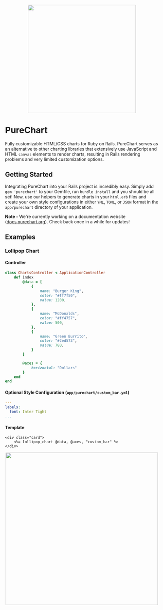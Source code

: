 <p align="center">
  <img width="355px" src="README/PureChartLogo.png">
</p>

# PureChart
Fully customizable HTML/CSS charts for Ruby on Rails. PureChart serves as an alternative to other charting libraries that extensively use JavaScript and HTML `canvas` elements to render charts, resulting in Rails rendering problems and very limited customization options.

## Getting Started
Integrating PureChart into your Rails project is incredibly easy. Simply add `gem 'purechart'` to your Gemfile, run `bundle install` and you should be all set! Now, use our helpers to generate charts in your `html.erb` files and create your own style configurations in either `YML`, `TOML`, or `JSON` format in the `app/purechart` directory of your application.

**Note -** We're currently working on a documentation website ([docs.purechart.org](https://docs.purechart.org)). Check back once in a while for updates!

## Examples
### Lollipop Chart
#### Controller
```ruby
class ChartsController < ApplicationController
    def index
        @data = [
            {
                name: "Burger King",
                color: "#ff7f50",
                value: 1200,
            },
            {
                name: "McDonalds",
                color: "#ff4757",
                value: 500,
            },
            {
                name: "Green Burrito",
                color: "#2ed573",
                value: 780,
            }
        ]

        @axes = {
            horizontal: "Dollars"
        }
    end
end
```

#### Optional Style Configuration (`app/purechart/custom_bar.yml`)
```yml
---
labels:
  font: Inter Tight
...
```

#### Template
```erb
<div class="card">
    <%= lollipop_chart @data, @axes, "custom_bar" %>
</div>
```

<p align="center">
  <img width="500px" src="README/Lollipop.png">
</p>
